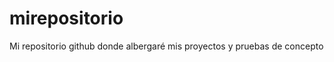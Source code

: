mirepositorio
=============

Mi repositorio github donde albergaré mis proyectos y pruebas de concepto
